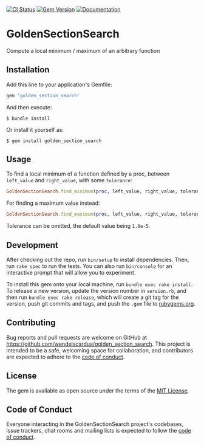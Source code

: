 [![CI Status](https://github.com/wendelscardua/golden_section_search/workflows/CI/badge.svg?branch=main)](https://github.com/wendelscardua/golden_section_search/actions?query=workflow%3ACI+branch%3Amain)
[![Gem Version](https://badge.fury.io/rb/golden_section_search.svg)](https://badge.fury.io/rb/golden_section_search)
[![Documentation](http://img.shields.io/badge/docs-rdoc.info-blue.svg)](http://www.rubydoc.info/github/wendelscardua/golden_section_search)

# GoldenSectionSearch

Compute a local minimum / maximum of an arbitrary function

## Installation

Add this line to your application's Gemfile:

```ruby
gem 'golden_section_search'
```

And then execute:

    $ bundle install

Or install it yourself as:

    $ gem install golden_section_search

## Usage

To find a local minimum of a function defined by a proc, between `left_value` and `right_value`, with some `tolerance`:

```ruby
GoldenSectionSearch.find_minimum(proc, left_value, right_value, tolerance)
```

For finding a maximum value instead:

```ruby
GoldenSectionSearch.find_maximum(proc, left_value, right_value, tolerance)
```

Tolerance can be omitted, the default value being `1.0e-5`.

## Development

After checking out the repo, run `bin/setup` to install dependencies. Then, run `rake spec` to run the tests. You can also run `bin/console` for an interactive prompt that will allow you to experiment.

To install this gem onto your local machine, run `bundle exec rake install`. To release a new version, update the version number in `version.rb`, and then run `bundle exec rake release`, which will create a git tag for the version, push git commits and tags, and push the `.gem` file to [rubygems.org](https://rubygems.org).

## Contributing

Bug reports and pull requests are welcome on GitHub at https://github.com/wendelscardua/golden_section_search. This project is intended to be a safe, welcoming space for collaboration, and contributors are expected to adhere to the [code of conduct](https://github.com/wendelscardua/golden_section_search/blob/master/CODE_OF_CONDUCT.md).

## License

The gem is available as open source under the terms of the [MIT License](https://opensource.org/licenses/MIT).

## Code of Conduct

Everyone interacting in the GoldenSectionSearch project's codebases, issue trackers, chat rooms and mailing lists is expected to follow the [code of conduct](https://github.com/wendelscardua/golden_section_search/blob/master/CODE_OF_CONDUCT.md).
